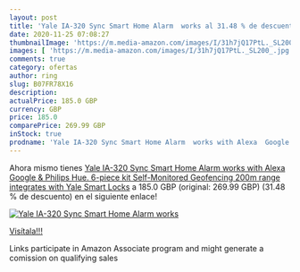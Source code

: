 ```yaml
---
layout: post
title: 'Yale IA-320 Sync Smart Home Alarm  works al 31.48 % de descuento'
date: 2020-11-25 07:08:27
thumbnailImage: 'https://m.media-amazon.com/images/I/31h7jQ17PtL._SL200_.jpg'
images: [ 'https://m.media-amazon.com/images/I/31h7jQ17PtL._SL200_.jpg' ]
comments: true
category: ofertas
author: ring
slug: B07FR78X16
description:
actualPrice: 185.0 GBP
currency: GBP
price: 185.0
comparePrice: 269.99 GBP
inStock: true
prodname: 'Yale IA-320 Sync Smart Home Alarm  works with Alexa  Google & Philips Hue. 6-piece kit  Self-Monitored  Geofencing  200m range  integrates with Yale Smart Locks'
---
```


Ahora mismo tienes [Yale IA-320 Sync Smart Home Alarm  works with Alexa  Google & Philips Hue. 6-piece kit  Self-Monitored  Geofencing  200m range  integrates with Yale Smart Locks](https://www.amazon.co.uk/dp/B07FR78X16/?tag=tolees0a-21) a 185.0 GBP (original: 269.99 GBP) (31.48 %  de descuento) en el siguiente enlace!

[![Yale IA-320 Sync Smart Home Alarm  works](https://m.media-amazon.com/images/I/31h7jQ17PtL._SL200_.jpg)](https://www.amazon.co.uk/dp/B07FR78X16/?tag=tolees0a-21)

[Visítala!!!](https://www.amazon.co.uk/dp/B07FR78X16/?tag=tolees0a-21)

Links participate in Amazon Associate program and might generate a comission on qualifying sales

